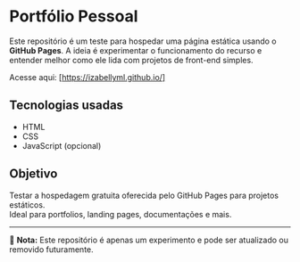 # Portfólio Pessoal

Este repositório é um teste para hospedar uma página estática usando o **GitHub Pages**. A ideia é experimentar o funcionamento do recurso e entender melhor como ele lida com projetos de front-end simples.

Acesse aqui: [https://izabellyml.github.io/]

## Tecnologias usadas

- HTML
- CSS
- JavaScript (opcional)

## Objetivo

Testar a hospedagem gratuita oferecida pelo GitHub Pages para projetos estáticos.  
Ideal para portfolios, landing pages, documentações e mais.

---

📌 **Nota:** Este repositório é apenas um experimento e pode ser atualizado ou removido futuramente.
